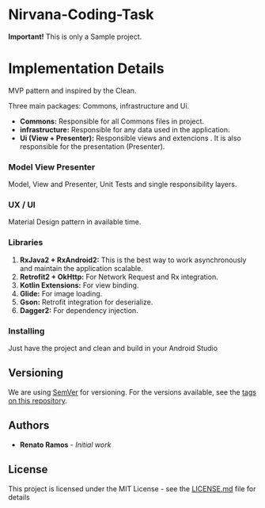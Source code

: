 # Nirvana-Coding-Task
**Important!** 
This is only a Sample project. 

# Implementation Details

MVP pattern and inspired by the Clean.

Three main packages: Commons, infrastructure and Ui.

- **Commons:** Responsible for all Commons files in project.
- **infrastructure:** Responsible for any data used in the application.
- **Ui (View + Presenter):** Responsible views and extencions . It is also responsible for the presentation (Presenter).

### Model View Presenter

Model, View and Presenter, Unit Tests and single responsibility layers.

### UX / UI

Material Design pattern in available time.

### Libraries

1. **RxJava2 + RxAndroid2:** This is the best way to work asynchronously and maintain the application scalable.
2. **Retrofit2 + OkHttp:** For Network Request and Rx integration.
3. **Kotlin Extensions:** For view binding.
4. **Glide:** For image loading.
5. **Gson:** Retrofit integration for deserialize.
6. **Dagger2:** For dependency injection.

### Installing
Just have the project and clean and build in your Android Studio

## Versioning

We are using [SemVer](http://semver.org/) for versioning. For the versions available, see the [tags on this repository](https://github.com/Ckdeveloper/Nirvana-Coding-Task/tags). 

## Authors

* **Renato Ramos** - *Initial work*

## License

This project is licensed under the MIT License - see the [LICENSE.md](LICENSE.md) file for details